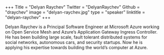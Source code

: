 +++
Title = "Delyan Raychev"
Twitter = "DelyanRaychev"
Github = "draychev"
image = "delyan-raychev.jpg"
type = "speaker"
linktitle = "delyan-raychev"
+++

Delyan Raychev is a Principal Software Engineer at Microsoft Azure working on Open Service Mesh and Azure’s Application Gateway Ingress Controller. He has been building large scale, fault tolerant distributed systems for social networks, autonomous cars, and security startups. Now he is applying his expertise towards building the world’s computer at Azure.
